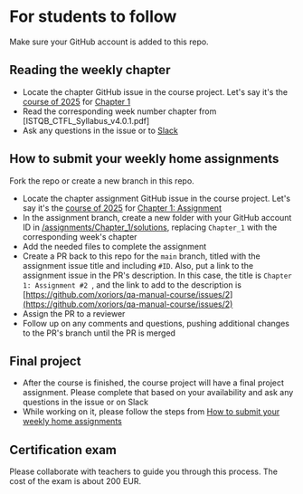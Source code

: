 # For students to follow

Make sure your GitHub account is added to this repo.

## Reading the weekly chapter

- Locate the chapter GitHub issue in the course project. Let's say it's the [course of 2025](https://github.com/orgs/xoriors/projects/2) for [Chapter 1](https://github.com/xoriors/qa-manual-course/issues/1)
- Read the corresponding week number chapter from [ISTQB_CTFL_Syllabus_v4.0.1.pdf]
- Ask any questions in the issue or to [Slack](https://xorio.slack.com/archives/C085WSHDPLK)

## How to submit your weekly home assignments

Fork the repo or create a new branch in this repo.

- Locate the chapter assignment GitHub issue in the course project. Let's say it's the [course of 2025](https://github.com/orgs/xoriors/projects/2) for [Chapter 1: Assignment](https://github.com/xoriors/qa-manual-course/issues/2)
- In the assignment branch, create a new folder with your GitHub account ID in [/assignments/Chapter_1/solutions](../assignments/Chapter_1/solutions), replacing `Chapter_1` with the corresponding week's chapter
- Add the needed files to complete the assignment
- Create a PR back to this repo for the `main` branch, titled with the assignment issue title and including `#ID`. Also, put a link to the assignment issue in the PR's description.
  In this case, the title is `Chapter 1: Assignment #2 `, and the link to add to the description is [https://github.com/xoriors/qa-manual-course/issues/2](https://github.com/xoriors/qa-manual-course/issues/2)
- Assign the PR to a reviewer
- Follow up on any comments and questions, pushing additional changes to the PR's branch until the PR is merged

## Final project

- After the course is finished, the course project will have a final project assignment. Please complete that based on your availability and ask any questions in the issue or on Slack
- While working on it, please follow the steps from [How to submit your weekly home assignments](#how-to-submit-your-weekly-home-assignments)

## Certification exam

Please collaborate with teachers to guide you through this process. The cost of the exam is about 200 EUR.
